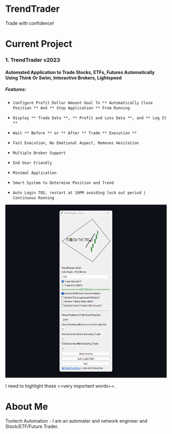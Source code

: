 # TrendTrader

Trade with confidence!


# Current Project

### 1. TrendTrader v2023
#### Automated Application to Trade Stocks, ETFs, Futures Automatically Using Think Or Swim, Interactive Brokers, Lightspeed
##### Features:
*     Configure Profit Dollar Amount Goal To ** Automatically Close Position ** And ** Stop Application ** From Running
*     Display ** Trade Data **, ** Profit and Loss Data **, and ** Log It **
*     Wait ** Before ** or ** After ** Trade ** Execution **
*     Fast Execution, No Emotional Aspect, Removes Hesitation
*     Multiple Broker Support
*     End User Friendly
*     Minimal Application
*     Smart System to Determine Position and Trend
*     Auto Login TOS, restart at 10PM avoiding lock out period | Continuous Running
     
![alt text](https://raw.githubusercontent.com/tootechautomation/TrendTrader/main/Images/App1.png?token=GHSAT0AAAAAACDDRDSRYYSAAG5LES2TUR2EZDPUOUA)


I need to highlight these ==very important words==.
 
# About Me
 Tootech Automation - I am an automater and network engineer and Stock/ETF/Future Trader.
 
